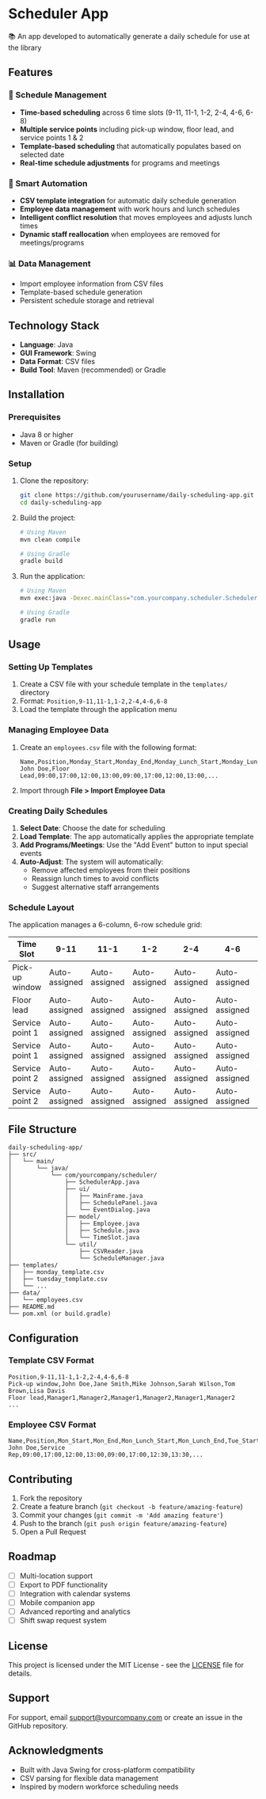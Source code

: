 # Scheduler App

📚 An app developed to automatically generate a daily schedule for use at the library

## Features

### 📅 Schedule Management
- **Time-based scheduling** across 6 time slots (9-11, 11-1, 1-2, 2-4, 4-6, 6-8)
- **Multiple service points** including pick-up window, floor lead, and service points 1 & 2
- **Template-based scheduling** that automatically populates based on selected date
- **Real-time schedule adjustments** for programs and meetings

### 🔧 Smart Automation
- **CSV template integration** for automatic daily schedule generation
- **Employee data management** with work hours and lunch schedules
- **Intelligent conflict resolution** that moves employees and adjusts lunch times
- **Dynamic staff reallocation** when employees are removed for meetings/programs

### 📊 Data Management
- Import employee information from CSV files
- Template-based schedule generation
- Persistent schedule storage and retrieval

## Technology Stack

- **Language**: Java
- **GUI Framework**: Swing
- **Data Format**: CSV files
- **Build Tool**: Maven (recommended) or Gradle

## Installation

### Prerequisites
- Java 8 or higher
- Maven or Gradle (for building)

### Setup
1. Clone the repository:
   ```bash
   git clone https://github.com/yourusername/daily-scheduling-app.git
   cd daily-scheduling-app
   ```

2. Build the project:
   ```bash
   # Using Maven
   mvn clean compile

   # Using Gradle
   gradle build
   ```

3. Run the application:
   ```bash
   # Using Maven
   mvn exec:java -Dexec.mainClass="com.yourcompany.scheduler.SchedulerApp"

   # Using Gradle
   gradle run
   ```

## Usage

### Setting Up Templates
1. Create a CSV file with your schedule template in the `templates/` directory
2. Format: `Position,9-11,11-1,1-2,2-4,4-6,6-8`
3. Load the template through the application menu

### Managing Employee Data
1. Create an `employees.csv` file with the following format:
   ```csv
   Name,Position,Monday_Start,Monday_End,Monday_Lunch_Start,Monday_Lunch_End,Tuesday_Start,...
   John Doe,Floor Lead,09:00,17:00,12:00,13:00,09:00,17:00,12:00,13:00,...
   ```
2. Import through **File > Import Employee Data**

### Creating Daily Schedules
1. **Select Date**: Choose the date for scheduling
2. **Load Template**: The app automatically applies the appropriate template
3. **Add Programs/Meetings**: Use the "Add Event" button to input special events
4. **Auto-Adjust**: The system will automatically:
   - Remove affected employees from their positions
   - Reassign lunch times to avoid conflicts
   - Suggest alternative staff arrangements

### Schedule Layout
The application manages a 6-column, 6-row schedule grid:

| Time Slot | 9-11 | 11-1 | 1-2 | 2-4 | 4-6 | 6-8 |
|-----------|------|------|-----|-----|-----|-----|
| Pick-up window | Auto-assigned | Auto-assigned | Auto-assigned | Auto-assigned | Auto-assigned | Auto-assigned |
| Floor lead | Auto-assigned | Auto-assigned | Auto-assigned | Auto-assigned | Auto-assigned | Auto-assigned |
| Service point 1 | Auto-assigned | Auto-assigned | Auto-assigned | Auto-assigned | Auto-assigned | Auto-assigned |
| Service point 1 | Auto-assigned | Auto-assigned | Auto-assigned | Auto-assigned | Auto-assigned | Auto-assigned |
| Service point 2 | Auto-assigned | Auto-assigned | Auto-assigned | Auto-assigned | Auto-assigned | Auto-assigned |
| Service point 2 | Auto-assigned | Auto-assigned | Auto-assigned | Auto-assigned | Auto-assigned | Auto-assigned |

## File Structure

```
daily-scheduling-app/
├── src/
│   └── main/
│       └── java/
│           └── com/yourcompany/scheduler/
│               ├── SchedulerApp.java
│               ├── ui/
│               │   ├── MainFrame.java
│               │   ├── SchedulePanel.java
│               │   └── EventDialog.java
│               ├── model/
│               │   ├── Employee.java
│               │   ├── Schedule.java
│               │   └── TimeSlot.java
│               └── util/
│                   ├── CSVReader.java
│                   └── ScheduleManager.java
├── templates/
│   ├── monday_template.csv
│   ├── tuesday_template.csv
│   └── ...
├── data/
│   └── employees.csv
├── README.md
└── pom.xml (or build.gradle)
```

## Configuration

### Template CSV Format
```csv
Position,9-11,11-1,1-2,2-4,4-6,6-8
Pick-up window,John Doe,Jane Smith,Mike Johnson,Sarah Wilson,Tom Brown,Lisa Davis
Floor lead,Manager1,Manager2,Manager1,Manager2,Manager1,Manager2
...
```

### Employee CSV Format
```csv
Name,Position,Mon_Start,Mon_End,Mon_Lunch_Start,Mon_Lunch_End,Tue_Start,Tue_End,Tue_Lunch_Start,Tue_Lunch_End,...
John Doe,Service Rep,09:00,17:00,12:00,13:00,09:00,17:00,12:30,13:30,...
```

## Contributing

1. Fork the repository
2. Create a feature branch (`git checkout -b feature/amazing-feature`)
3. Commit your changes (`git commit -m 'Add amazing feature'`)
4. Push to the branch (`git push origin feature/amazing-feature`)
5. Open a Pull Request

## Roadmap

- [ ] Multi-location support
- [ ] Export to PDF functionality
- [ ] Integration with calendar systems
- [ ] Mobile companion app
- [ ] Advanced reporting and analytics
- [ ] Shift swap request system

## License

This project is licensed under the MIT License - see the [LICENSE](LICENSE) file for details.

## Support

For support, email support@yourcompany.com or create an issue in the GitHub repository.

## Acknowledgments

- Built with Java Swing for cross-platform compatibility
- CSV parsing for flexible data management
- Inspired by modern workforce scheduling needs